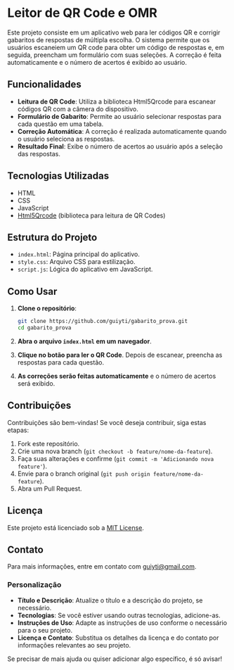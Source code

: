 
# Leitor de QR Code e OMR

Este projeto consiste em um aplicativo web para ler códigos QR e corrigir gabaritos de respostas de múltipla escolha. O sistema permite que os usuários escaneiem um QR code para obter um código de respostas e, em seguida, preencham um formulário com suas seleções. A correção é feita automaticamente e o número de acertos é exibido ao usuário.

## Funcionalidades

- **Leitura de QR Code**: Utiliza a biblioteca Html5Qrcode para escanear códigos QR com a câmera do dispositivo.
- **Formulário de Gabarito**: Permite ao usuário selecionar respostas para cada questão em uma tabela.
- **Correção Automática**: A correção é realizada automaticamente quando o usuário seleciona as respostas.
- **Resultado Final**: Exibe o número de acertos ao usuário após a seleção das respostas.

## Tecnologias Utilizadas

- HTML
- CSS
- JavaScript
- [Html5Qrcode](https://github.com/mebjas/html5-qrcode) (biblioteca para leitura de QR Codes)

## Estrutura do Projeto

- `index.html`: Página principal do aplicativo.
- `style.css`: Arquivo CSS para estilização.
- `script.js`: Lógica do aplicativo em JavaScript.

## Como Usar

1. **Clone o repositório**:

   ```bash
   git clone https://github.com/guiyti/gabarito_prova.git
   cd gabarito_prova
   ```

2. **Abra o arquivo `index.html` em um navegador**.

3. **Clique no botão para ler o QR Code**. Depois de escanear, preencha as respostas para cada questão.

4. **As correções serão feitas automaticamente** e o número de acertos será exibido.

## Contribuições

Contribuições são bem-vindas! Se você deseja contribuir, siga estas etapas:

1. Fork este repositório.
2. Crie uma nova branch (`git checkout -b feature/nome-da-feature`).
3. Faça suas alterações e confirme (`git commit -m 'Adicionando nova feature'`).
4. Envie para o branch original (`git push origin feature/nome-da-feature`).
5. Abra um Pull Request.

## Licença

Este projeto está licenciado sob a [MIT License](LICENSE).

## Contato

Para mais informações, entre em contato com [guiyti@gmail.com](mailto:guiyti@gmail.com).

### Personalização

- **Título e Descrição**: Atualize o título e a descrição do projeto, se necessário.
- **Tecnologias**: Se você estiver usando outras tecnologias, adicione-as.
- **Instruções de Uso**: Adapte as instruções de uso conforme o necessário para o seu projeto.
- **Licença e Contato**: Substitua os detalhes da licença e do contato por informações relevantes ao seu projeto.

Se precisar de mais ajuda ou quiser adicionar algo específico, é só avisar!
